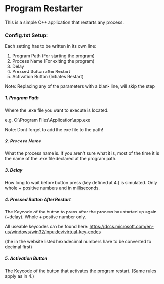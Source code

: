 # Program Restarter



This is a simple C++ application that restarts any process.



### Config.txt Setup:

Each setting has to be written in its own line:



1. Program Path (For starting the program)
2. Process Name (For exiting the program)
3. Delay
4. Pressed Button after Restart
5. Activation Button (Initiates Restart)



Note: Replacing any of the parameters with a blank line, will skip the step



##### 1. Program Path

Where the .exe file you want to execute is located.

e.g. C:\Program Files\Application\app.exe

Note: Dont forget to add the exe file to the path!



##### 2. Process Name

What the process name is. If you aren't sure what it is, most of the time it is the name of the .exe file declared at the program path.



##### 3. Delay

How long to wait before button press (key defined at 4.) is simulated. Only whole + positive numbers and in milliseconds.



##### 4. Pressed Button After Restart

The Keycode of the button to press after the process has started up again (+delay). Whole + positve number only. 

All useable keycodes can be found here: https://docs.microsoft.com/en-us/windows/win32/inputdev/virtual-key-codes

(the in the website listed hexadecimal numbers have to be converted to decimal first)



##### 5. Activation Button

The Keycode of the button that activates the program restart. (Same rules apply as in 4.)















